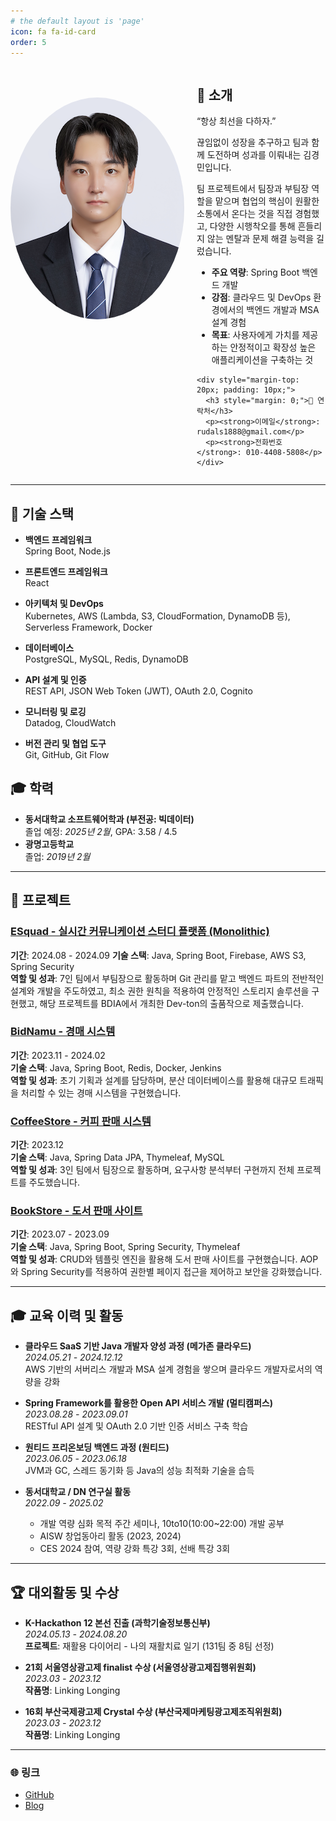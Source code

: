 ```yaml
---
# the default layout is 'page'
icon: fa fa-id-card
order: 5
---
```


<div style="display: flex; align-items: flex-start; gap: 20px;">
  <img src="/assets/img/profile.png" alt="Profile Photo" style="width: 400px; border-radius: 70%; margin-top: 50px">
  <div>
    <h2>👋 소개</h2>
    <p>“항상 최선을 다하자.”</p>
    <p>끊임없이 성장을 추구하고 팀과 함께 도전하며 성과를 이뤄내는 김경민입니다.</p> 
    <p>팀 프로젝트에서 팀장과 부팀장 역할을 맡으며 협업의 핵심이 원활한 소통에서 온다는 것을 직접 경험했고, 다양한 시행착오를 통해 흔들리지 않는 멘탈과 문제 해결 능력을 길렀습니다.</p>
    <ul>
      <li><strong>주요 역량</strong>: Spring Boot 백엔드 개발</li>
      <li><strong>강점</strong>: 클라우드 및 DevOps 환경에서의 백엔드 개발과 MSA 설계 경험</li>
      <li><strong>목표</strong>: 사용자에게 가치를 제공하는 안정적이고 확장성 높은 애플리케이션을 구축하는 것</li>
    </ul>

    <div style="margin-top: 20px; padding: 10px;">
      <h3 style="margin: 0;">📧 연락처</h3>
      <p><strong>이메일</strong>: rudals1888@gmail.com</p>
      <p><strong>전화번호</strong>: 010-4408-5808</p>
    </div>
  </div>
</div>


---



## 🔧 기술 스택

- **백엔드 프레임워크**  
  Spring Boot, Node.js

- **프론트엔드 프레임워크**  
  React

- **아키텍처 및 DevOps**  
  Kubernetes, AWS (Lambda, S3, CloudFormation, DynamoDB 등), Serverless Framework, Docker

- **데이터베이스**  
  PostgreSQL, MySQL, Redis, DynamoDB

- **API 설계 및 인증**  
  REST API, JSON Web Token (JWT), OAuth 2.0, Cognito

- **모니터링 및 로깅**  
  Datadog, CloudWatch

- **버전 관리 및 협업 도구**  
  Git, GitHub, Git Flow

## 🎓 학력

- **동서대학교 소프트웨어학과 (부전공: 빅데이터)**  
  졸업 예정: *2025년 2월*, GPA: 3.58 / 4.5
- **광명고등학교**  
  졸업: *2019년 2월*

---

## 💼 프로젝트

### [ESquad - 실시간 커뮤니케이션 스터디 플랫폼 (Monolithic)](https://github.com/SmashStudy/ESquad-BE)
**기간**: 2024.08 - 2024.09 
**기술 스택**: Java, Spring Boot, Firebase, AWS S3, Spring Security  
**역할 및 성과**: 7인 팀에서 부팀장으로 활동하며 Git 관리를 맡고 백엔드 파트의 전반적인 설계와 개발을 주도하였고, 최소 권한 원칙을 적용하여 안정적인 스토리지 솔루션을 구현했고, 해당 프로젝트를 BDIA에서 개최한 Dev-ton의 출품작으로 제출했습니다.

### [BidNamu - 경매 시스템](https://github.com/BidNamu)
**기간**: 2023.11 - 2024.02  
**기술 스택**: Java, Spring Boot, Redis, Docker, Jenkins  
**역할 및 성과**: 초기 기획과 설계를 담당하며, 분산 데이터베이스를 활용해 대규모 트래픽을 처리할 수 있는 경매 시스템을 구현했습니다.

### [CoffeeStore - 커피 판매 시스템](https://github.com/kimmin1kk/coffee_store_9)
**기간**: 2023.12  
**기술 스택**: Java, Spring Data JPA, Thymeleaf, MySQL  
**역할 및 성과**: 3인 팀에서 팀장으로 활동하며, 요구사항 분석부터 구현까지 전체 프로젝트를 주도했습니다.

### [BookStore - 도서 판매 사이트](https://github.com/kimmin1kk/book_store)
**기간**: 2023.07 - 2023.09  
**기술 스택**: Java, Spring Boot, Spring Security, Thymeleaf  
**역할 및 성과**: CRUD와 템플릿 엔진을 활용해 도서 판매 사이트를 구현했습니다. AOP와 Spring Security를 적용하여 권한별 페이지 접근을 제어하고 보안을 강화했습니다.


---

## 🎓 교육 이력 및 활동

- **클라우드 SaaS 기반 Java 개발자 양성 과정 (메가존 클라우드)**  
  *2024.05.21 - 2024.12.12*  
  AWS 기반의 서버리스 개발과 MSA 설계 경험을 쌓으며 클라우드 개발자로서의 역량을 강화

- **Spring Framework를 활용한 Open API 서비스 개발 (멀티캠퍼스)**  
  *2023.08.28 - 2023.09.01*  
  RESTful API 설계 및 OAuth 2.0 기반 인증 서비스 구축 학습

- **원티드 프리온보딩 백엔드 과정 (원티드)**  
  *2023.06.05 - 2023.06.18*  
  JVM과 GC, 스레드 동기화 등 Java의 성능 최적화 기술을 습득

- **동서대학교 / DN 연구실 활동**  
  *2022.09 - 2025.02*
  - 개발 역량 심화 목적 주간 세미나, 10to10(10:00~22:00) 개발 공부
  - AISW 창업동아리 활동 (2023, 2024)
  - CES 2024 참여, 역량 강화 특강 3회, 선배 특강 3회

---

## 🏆 대외활동 및 수상

- **K-Hackathon 12 본선 진출 (과학기술정보통신부)**  
  *2024.05.13 - 2024.08.20*  
  **프로젝트**: 재활용 다이어리 - 나의 재활치료 일기 (131팀 중 8팀 선정)

- **21회 서울영상광고제 finalist 수상 (서울영상광고제집행위원회)**  
  *2023.03 - 2023.12*  
  **작품명**: Linking Longing

- **16회 부산국제광고제 Crystal 수상 (부산국제마케팅광고제조직위원회)**  
  *2023.03 - 2023.12*  
  **작품명**: Linking Longing

---

### 🌐 링크

- [GitHub](https://github.com/kimmin1kk)
- [Blog](https://kimmin1kk.github.io/)
